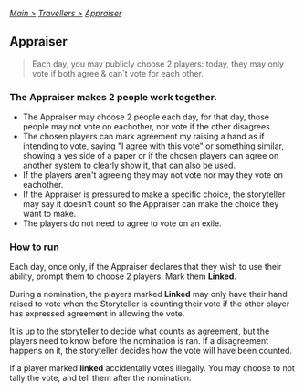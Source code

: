 [*Main >*](https://github.com/PowerofMoll/Mining-Timing---A-fancreation-to-Blood-on-the-Clocktower/blob/main/README.md)
[_Travellers >_](https://github.com/PowerofMoll/Mining-Timing---A-fancreation-to-Blood-on-the-Clocktower/blob/main/Travellers/README.md)
[_Appraiser_](https://github.com/PowerofMoll/Mining-Timing---A-fancreation-to-Blood-on-the-Clocktower/blob/main/Travellers/Appraiser/README.md)

## Appraiser

> Each day, you may publicly choose 2 players: today, they may only vote if both agree & can`t vote for each other.

### The Appraiser makes 2 people work together.
- The Appraiser may choose 2 people each day, for that day, those people may not vote on eachother, nor vote if the other disagrees.
- The chosen players can mark agreement my raising a hand as if intending to vote, saying "I agree with this vote" or something similar, showing a yes side of a paper or if the chosen players can agree on another system to clearly show it, that can also be used.
- If the players aren't agreeing they may not vote nor may they vote on eachother.
- If the Appraiser is pressured to make a specific choice, the storyteller may say it doesn't count so the Appraiser can make the choice they want to make.
- The players do not need to agree to vote on an exile.

### How to run
Each day, once only, if the Appraiser declares that they wish to use their ability, prompt them to choose 2 players. Mark them **Linked**.

During a nomination, the players marked **Linked** may only have their hand raised to vote when the Storyteller is counting their vote if the other player has expressed agreement in allowing the vote.

It is up to the storyteller to decide what counts as agreement, but the players need to know before the nomination is ran. If a disagreement happens on it, the storyteller decides how the vote will have been counted.

If a player marked **linked** accidentally votes illegally. You may choose to not tally the vote, and tell them after the nomination.
